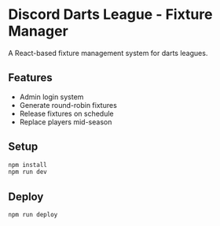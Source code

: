 # Discord Darts League - Fixture Manager

A React-based fixture management system for darts leagues.

## Features
- Admin login system
- Generate round-robin fixtures
- Release fixtures on schedule
- Replace players mid-season

## Setup
```bash
npm install
npm run dev
```

## Deploy
```bash
npm run deploy
```
